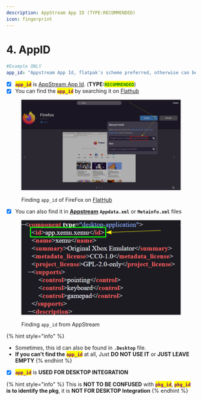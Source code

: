 ```yaml
---
description: AppStream App ID (TYPE:RECOMMENDED)
icon: fingerprint
---
```


# 4. AppID

```yaml
#Example ONLY
app_id: "Appstream App Id, flatpak's scheme preferred, otherwise can be empty"
```

* [x] <mark style="color:purple;">**`app_id`**</mark> is [AppStream App Id](https://www.freedesktop.org/software/appstream/docs/chap-Metadata.html#tag-id-generic). (**TYPE:**<mark style="color:green;">**`RECOMMENDED`**</mark>)
* [x] You can find the <mark style="color:purple;">**`app_id`**</mark> by searching it on [Flathub](https://flathub.org/)

<figure><img src="../../.gitbook/assets/382792073-877263b5-8cbd-4a76-bcb6-1df738643fa2.png" alt=""><figcaption><p>Finding <code>app_id</code> of FireFox on <a href="https://flathub.org/">FlatHub</a></p></figcaption></figure>

* [x] You can also find it in [**Appstream**](https://www.freedesktop.org/software/appstream/docs/) **`Appdata.xml`** or **`Metainfo.xml`** files

<figure><img src="../../.gitbook/assets/382793193-0f4d2c3e-95a9-4ad0-b57d-05bbca6f3748.png" alt=""><figcaption><p>Finding <code>app_id</code> from AppStream</p></figcaption></figure>

{% hint style="info" %}
* Sometimes, this id can also be found in **`.Desktop`** file.
* **If you can't find the** <mark style="color:purple;">**`app_id`**</mark> at all, Just **DO NOT USE IT** or **JUST LEAVE EMPTY**
{% endhint %}

* [x] <mark style="color:purple;">**`app_id`**</mark> is **USED FOR DESKTOP INTEGRATION**

{% hint style="info" %}
This is **NOT TO BE CONFUSED** with <mark style="color:purple;">**`pkg_id`**</mark>, <mark style="color:purple;">**`pkg_id`**</mark> **is to identify the pkg**, it is **NOT FOR DESKTOP Integration**
{% endhint %}
